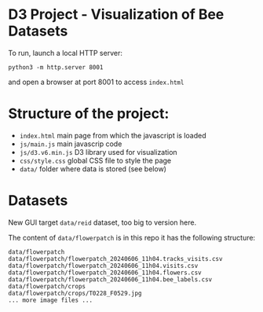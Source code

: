 # D3 Project - Visualization of Bee Datasets

To run, launch a local HTTP server:
```
python3 -m http.server 8001
```
and open a browser at port 8001 to access `index.html`

# Structure of the project:

- `index.html` main page from which the javascript is loaded
- `js/main.js` main javascrip code
- `js/d3.v6.min.js` D3 library used for visualization
- `css/style.css` global CSS file to style the page
- `data/` folder where data is stored (see below)

# Datasets

New GUI target `data/reid` dataset, too big to version here.


The content of `data/flowerpatch` is in this repo it has the following structure:
```
data/flowerpatch
data/flowerpatch/flowerpatch_20240606_11h04.tracks_visits.csv
data/flowerpatch/flowerpatch_20240606_11h04.visits.csv
data/flowerpatch/flowerpatch_20240606_11h04.flowers.csv
data/flowerpatch/flowerpatch_20240606_11h04.bee_labels.csv
data/flowerpatch/crops
data/flowerpatch/crops/T0228_F0529.jpg
... more image files ...
```
